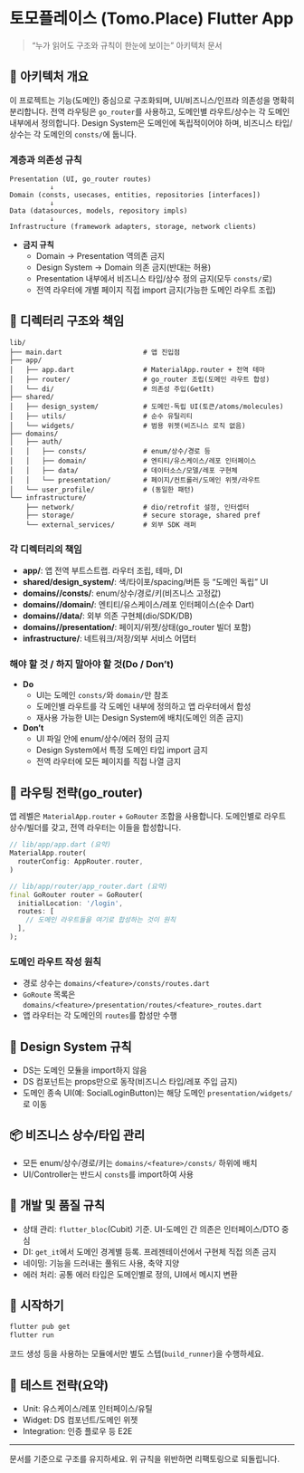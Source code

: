 # 토모플레이스 (Tomo.Place) Flutter App

> “누가 읽어도 구조와 규칙이 한눈에 보이는” 아키텍처 문서

## 📌 아키텍처 개요

이 프로젝트는 기능(도메인) 중심으로 구조화되며, UI/비즈니스/인프라 의존성을 명확히 분리합니다. 전역 라우팅은 `go_router`를 사용하고, 도메인별 라우트/상수는 각 도메인 내부에서 정의합니다. Design System은 도메인에 독립적이어야 하며, 비즈니스 타입/상수는 각 도메인의 `consts/`에 둡니다.

### 계층과 의존성 규칙
```
Presentation (UI, go_router routes)
          ↓
Domain (consts, usecases, entities, repositories [interfaces])
          ↓
Data (datasources, models, repository impls)
          ↓
Infrastructure (framework adapters, storage, network clients)
```
- **금지 규칙**
  - Domain → Presentation 역의존 금지
  - Design System → Domain 의존 금지(반대는 허용)
  - Presentation 내부에서 비즈니스 타입/상수 정의 금지(모두 `consts/`로)
  - 전역 라우터에 개별 페이지 직접 import 금지(가능한 도메인 라우트 조립)

## 📁 디렉터리 구조와 책임

```
lib/
├── main.dart                    # 앱 진입점
├── app/
│   ├── app.dart                 # MaterialApp.router + 전역 테마
│   ├── router/                  # go_router 조립(도메인 라우트 합성)
│   └── di/                      # 의존성 주입(GetIt)
├── shared/
│   ├── design_system/           # 도메인-독립 UI(토큰/atoms/molecules)
│   ├── utils/                   # 순수 유틸리티
│   └── widgets/                 # 범용 위젯(비즈니스 로직 없음)
├── domains/
│   ├── auth/
│   │   ├── consts/              # enum/상수/경로 등
│   │   ├── domain/              # 엔티티/유스케이스/레포 인터페이스
│   │   ├── data/                # 데이터소스/모델/레포 구현체
│   │   └── presentation/        # 페이지/컨트롤러/도메인 위젯/라우트
│   └── user_profile/            # (동일한 패턴)
└── infrastructure/
    ├── network/                 # dio/retrofit 설정, 인터셉터
    ├── storage/                 # secure storage, shared pref
    └── external_services/       # 외부 SDK 래퍼
```

### 각 디렉터리의 책임
- **app/**: 앱 전역 부트스트랩. 라우터 조립, 테마, DI
- **shared/design_system/**: 색/타이포/spacing/버튼 등 “도메인 독립” UI
- **domains/<feature>/consts/**: enum/상수/경로/키(비즈니스 고정값)
- **domains/<feature>/domain/**: 엔티티/유스케이스/레포 인터페이스(순수 Dart)
- **domains/<feature>/data/**: 외부 의존 구현체(dio/SDK/DB)
- **domains/<feature>/presentation/**: 페이지/위젯/상태(go_router 빌더 포함)
- **infrastructure/**: 네트워크/저장/외부 서비스 어댑터

### 해야 할 것 / 하지 말아야 할 것(Do / Don’t)
- **Do**
  - UI는 도메인 `consts/`와 `domain/`만 참조
  - 도메인별 라우트를 각 도메인 내부에 정의하고 앱 라우터에서 합성
  - 재사용 가능한 UI는 Design System에 배치(도메인 의존 금지)
- **Don’t**
  - UI 파일 안에 enum/상수/에러 정의 금지
  - Design System에서 특정 도메인 타입 import 금지
  - 전역 라우터에 모든 페이지를 직접 나열 금지

## 🧭 라우팅 전략(go_router)

앱 레벨은 `MaterialApp.router` + `GoRouter` 조합을 사용합니다. 도메인별로 라우트 상수/빌더를 갖고, 전역 라우터는 이들을 합성합니다.

```dart
// lib/app/app.dart (요약)
MaterialApp.router(
  routerConfig: AppRouter.router,
)

// lib/app/router/app_router.dart (요약)
final GoRouter router = GoRouter(
  initialLocation: '/login',
  routes: [
    // 도메인 라우트들을 여기로 합성하는 것이 원칙
  ],
);
```

### 도메인 라우트 작성 원칙
- 경로 상수는 `domains/<feature>/consts/routes.dart`
- `GoRoute` 목록은 `domains/<feature>/presentation/routes/<feature>_routes.dart`
- 앱 라우터는 각 도메인의 `routes`를 합성만 수행

## 🎨 Design System 규칙
- DS는 도메인 모듈을 import하지 않음
- DS 컴포넌트는 props만으로 동작(비즈니스 타입/레포 주입 금지)
- 도메인 종속 UI(예: SocialLoginButton)는 해당 도메인 `presentation/widgets/`로 이동

## 📦 비즈니스 상수/타입 관리
- 모든 enum/상수/경로/키는 `domains/<feature>/consts/` 하위에 배치
- UI/Controller는 반드시 `consts`를 import하여 사용

## 🔧 개발 및 품질 규칙
- 상태 관리: `flutter_bloc`(Cubit) 기준. UI-도메인 간 의존은 인터페이스/DTO 중심
- DI: `get_it`에서 도메인 경계별 등록. 프레젠테이션에서 구현체 직접 의존 금지
- 네이밍: 기능을 드러내는 풀워드 사용, 축약 지양
- 에러 처리: 공통 에러 타입은 도메인별로 정의, UI에서 메시지 변환

## 🚀 시작하기
```bash
flutter pub get
flutter run
```

코드 생성 등을 사용하는 모듈에서만 별도 스텝(`build_runner`)을 수행하세요.

## 🧪 테스트 전략(요약)
- Unit: 유스케이스/레포 인터페이스/유틸
- Widget: DS 컴포넌트/도메인 위젯
- Integration: 인증 플로우 등 E2E

---

문서를 기준으로 구조를 유지하세요. 위 규칙을 위반하면 리팩토링으로 되돌립니다.